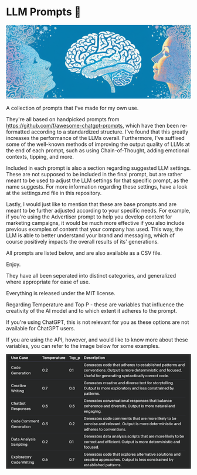 # LLM Prompts 🧠

![big brain 400 IQ 4D chess omegalul](https://github.com/bjornbryggman/Prompts/blob/main/Images/big%20brain.png?raw=true)

A collection of prompts that I've made for my own use.

They're all based on handpicked prompts from https://github.com/f/awesome-chatgpt-prompts, which have then been re-formatted according to a standardized structure. I've found that this greatly increases the performance of the LLMs overall. Furthermore, I've suffixed some of the well-known methods of improving the output quality of LLMs at the end of each prompt, such as using Chain-of-Thought, adding emotional contexts, tipping, and more.

Included in each prompt is also a section regarding suggested LLM settings. These are not supposed to be included in the final prompt, but are rather meant to be used to adjust the LLM settings for that specific prompt, as the name suggests. For more information regarding these settings, have a look at the settings.md file in this repository.

Lastly, I would just like to mention that these are base prompts and are meant to be further adjusted according to your specific needs. For example, if you're using the Advertiser prompt to help you develop content for marketing campaigns, it would be much more effective if you also include previous examples of content that your company has used. This way, the LLM is able to better understand your brand and messaging, which of course positively impacts the overall results of its' generations.

All prompts are listed below, and are also available as a CSV file.

Enjoy.







They have all been seperated into distinct categories, and generalized where appropriate for ease of use.

Everything is released under the MIT license.

Regarding Temperature and Top P - these are variables that influence the creativity of the AI model and to which extent it adheres to the prompt.

If you're using ChatGPT, this is not relevant for you as these options are not available for ChatGPT users.

If you are using the API, however, and would like to know more about these variables, you can refer to the image below for some examples.

<p align="center">
  <img src="Images\temp table.png" alt="temp & top p explanation table">
</p>
